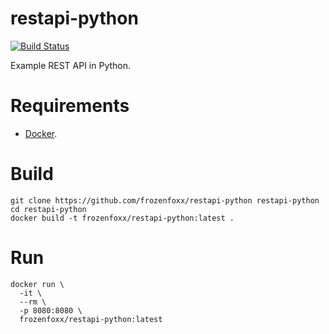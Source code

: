 # restapi-python

[![Build Status](https://cloud.drone.io/api/badges/frozenfoxx/restapi-python/status.svg?ref=refs/heads/main)](https://cloud.drone.io/frozenfoxx/restapi-python)

Example REST API in Python.

# Requirements

* [Docker](https://www.docker.io/).

# Build

```
git clone https://github.com/frozenfoxx/restapi-python restapi-python
cd restapi-python
docker build -t frozenfoxx/restapi-python:latest .
```

# Run

```
docker run \
  -it \
  --rm \
  -p 8080:8080 \
  frozenfoxx/restapi-python:latest
```
